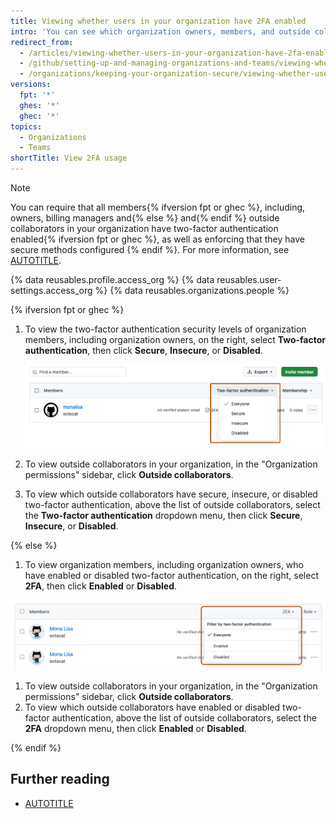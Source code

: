 ```yaml
---
title: Viewing whether users in your organization have 2FA enabled
intro: 'You can see which organization owners, members, and outside collaborators have enabled two-factor authentication{% ifversion mandatory-2fa-required-overview %} or are required to do so{% endif %}.'
redirect_from:
  - /articles/viewing-whether-users-in-your-organization-have-2fa-enabled
  - /github/setting-up-and-managing-organizations-and-teams/viewing-whether-users-in-your-organization-have-2fa-enabled
  - /organizations/keeping-your-organization-secure/viewing-whether-users-in-your-organization-have-2fa-enabled
versions:
  fpt: '*'
  ghes: '*'
  ghec: '*'
topics:
  - Organizations
  - Teams
shortTitle: View 2FA usage
---
```


> [!NOTE]
> You can require that all members{% ifversion fpt or ghec %}, including, owners, billing managers and{% else %} and{% endif %} outside collaborators in your organization have two-factor authentication enabled{% ifversion fpt or ghec %}, as well as enforcing that they have secure methods configured {% endif %}. For more information, see [AUTOTITLE](/organizations/keeping-your-organization-secure/managing-two-factor-authentication-for-your-organization/requiring-two-factor-authentication-in-your-organization).

{% data reusables.profile.access_org %}
{% data reusables.user-settings.access_org %}
{% data reusables.organizations.people %}

{% ifversion fpt or ghec %}

1. To view the two-factor authentication security levels of organization members, including organization owners, on the right, select **Two-factor authentication**, then click **Secure**, **Insecure**, or **Disabled**.

   ![Screenshot of the list of organization members. A dropdown menu, labeled "Two-factor authentication", is expanded and outlined in orange.](/assets/images/help/2fa/filter-org-members-by-2fa.png)

1. To view outside collaborators in your organization, in the "Organization permissions" sidebar, click **Outside collaborators**.
1. To view which outside collaborators have secure, insecure, or disabled two-factor authentication, above the list of outside collaborators, select the **Two-factor authentication** dropdown menu, then click **Secure**, **Insecure**, or **Disabled**.

{% else %}

1. To view organization members, including organization owners, who have enabled or disabled two-factor authentication, on the right, select **2FA**, then click **Enabled** or **Disabled**.

![Screenshot of the list of organization members. A dropdown menu, labeled "2FA", is expanded and outlined in orange.](/assets/images/help/2fa/legacy-filter-org-members-by-2fa.png)

1. To view outside collaborators in your organization, in the "Organization permissions" sidebar, click **Outside collaborators**.
1. To view which outside collaborators have enabled or disabled two-factor authentication, above the list of outside collaborators, select the **2FA** dropdown menu, then click **Enabled** or **Disabled**.

{% endif %}

## Further reading

* [AUTOTITLE](/account-and-profile/setting-up-and-managing-your-personal-account-on-github/managing-your-membership-in-organizations/viewing-peoples-roles-in-an-organization)
